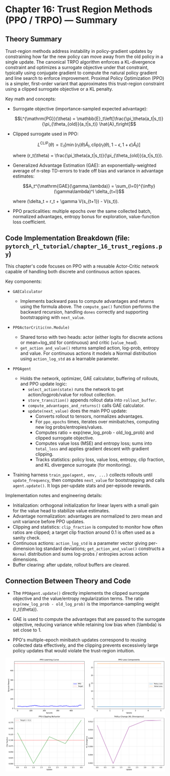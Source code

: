 # Chapter 16: Trust Region Methods (PPO / TRPO) — Summary

## Theory Summary

Trust-region methods address instability in policy-gradient updates by constraining how far the new policy can move away from the old policy in a single update. The canonical TRPO algorithm enforces a KL-divergence constraint and optimizes a surrogate objective under that constraint, typically using conjugate gradient to compute the natural policy gradient and line search to enforce improvement. Proximal Policy Optimization (PPO) is a simpler, first-order variant that approximates this trust-region constraint using a clipped surrogate objective or a KL penalty.

Key math and concepts:

- Surrogate objective (importance-sampled expected advantage):

  $$L^{\mathrm{PG}}(\theta) = \mathbb{E}_t\left[\frac{\pi_\theta(a_t|s_t)}{\pi_{\theta_{old}}(a_t|s_t)} \hat{A}_t\right]$$

- Clipped surrogate used in PPO:

  $$L^{\mathrm{CLIP}}(\theta) = \mathbb{E}_t\left[\min\left(r_t(\theta) \hat{A}_t, \text{clip}(r_t(\theta), 1-\epsilon, 1+\epsilon)\hat{A}_t\right)\right]$$

  where \(r_t(\theta) = \frac{\pi_\theta(a_t|s_t)}{\pi_{\theta_{old}}(a_t|s_t)}\).

- Generalized Advantage Estimation (GAE): an exponentially-weighted average of n-step TD-errors to trade off bias and variance in advantage estimates:

  $$A_t^{\mathrm{GAE}(\gamma,\lambda)} = \sum_{l=0}^{\infty} (\gamma\lambda)^l \delta_{t+l}$$

  where \(\delta_t = r_t + \gamma V(s_{t+1}) - V(s_t)\).

- PPO practicalities: multiple epochs over the same collected batch, normalized advantages, entropy bonus for exploration, value-function loss coefficient.

## Code Implementation Breakdown (file: `pytorch_rl_tutorial/chapter_16_trust_regions.py`)

This chapter's code focuses on PPO with a reusable Actor-Critic network capable of handling both discrete and continuous action spaces.

Key components:

- `GAECalculator`
  - Implements backward pass to compute advantages and returns using the formula above. The `compute_gae()` function performs the backward recursion, handling `dones` correctly and supporting bootstrapping with `next_value`.

- `PPOActorCritic(nn.Module)`
  - Shared torso with two heads: actor (either logits for discrete actions or mean+log_std for continuous) and critic (`value_head`).
  - `get_action_and_value()` returns sampled action, log-prob, entropy and value. For continuous actions it models a Normal distribution using `action_log_std` as a learnable parameter.

- `PPOAgent`
  - Holds the network, optimizer, GAE calculator, buffering of rollouts, and PPO update logic:
    - `select_action(state)` runs the network to get action/logprob/value for rollout collection.
    - `store_transition()` appends rollout data into `rollout_buffer`.
    - `compute_advantages_and_returns()` calls GAE calculator.
    - `update(next_value)` does the main PPO update:
      - Converts rollout to tensors, normalizes advantages.
      - For `ppo_epochs` times, iterates over minibatches, computing new log probs/entropies/values.
      - Computes ratio = exp(new_log_prob - old_log_prob) and clipped surrogate objective.
      - Computes value loss (MSE) and entropy loss; sums into `total_loss` and applies gradient descent with gradient clipping.
      - Tracks statistics: policy loss, value loss, entropy, clip fraction, and KL divergence surrogate (for monitoring).

- Training harness `train_ppo(agent, env, ...)` collects rollouts until `update_frequency`, then computes `next_value` for bootstrapping and calls `agent.update()`. It logs per-update stats and per-episode rewards.

Implementation notes and engineering details:

- Initialization: orthogonal initialization for linear layers with a small gain for the value head to stabilize value estimates.
- Advantage normalization: advantages are normalized to zero mean and unit variance before PPO updates.
- Clipping and statistics: `clip_fraction` is computed to monitor how often ratios are clipped; a target clip fraction around 0.1 is often used as a sanity check.
- Continuous actions: `action_log_std` is a parameter vector giving per-dimension log standard deviations; `get_action_and_value()` constructs a `Normal` distribution and sums log-probs / entropies across action dimensions.
- Buffer clearing: after update, rollout buffers are cleared.

## Connection Between Theory and Code

- The `PPOAgent.update()` directly implements the clipped surrogate objective and the value/entropy regularization terms. The ratio `exp(new_log_prob - old_log_prob)` is the importance-sampling weight \(r_t(\theta)\).

- GAE is used to compute the advantages that are passed to the surrogate objective, reducing variance while retaining low bias when \(\lambda\) is set close to 1.

- PPO's multiple-epoch minibatch updates correspond to reusing collected data effectively, and the clipping prevents excessively large policy updates that would violate the trust-region intuition.

![Image title](../results/chapter_16_ppo_results.png)